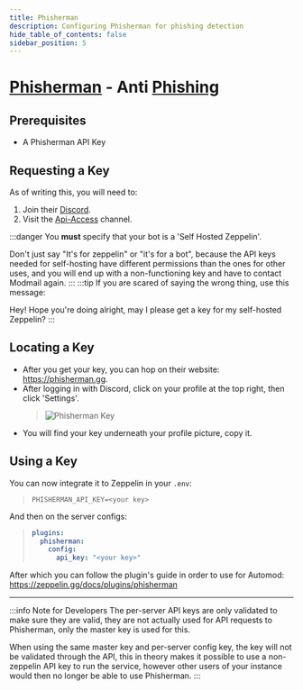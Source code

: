 ```yaml
---
title: Phisherman
description: Configuring Phisherman for phishing detection
hide_table_of_contents: false
sidebar_position: 5
---
```


# [Phisherman](https://phisherman.gg/) - Anti [Phishing](https://www.phishing.org/what-is-phishing)

## Prerequisites

- A Phisherman API Key

## Requesting a Key

As of writing this, you will need to:

1. Join their [Discord](https://discord.gg/CQsTfzU7mU).
2. Visit the [Api-Access](https://canary.discord.com/channels/878130674844979210/905832873720938506) channel.

:::danger
You **must** specify that your bot is a 'Self Hosted Zeppelin'.

Don't just say "It's for zeppelin" or "it's for a bot",
because the API keys needed for self-hosting have different permissions than the ones for other uses, and you will end
up with a non-functioning key and have to contact Modmail again.
:::
:::tip
If you are scared of saying the wrong thing, use this message:

Hey! Hope you're doing alright, may I please get a key for my self-hosted Zeppelin?
:::

## Locating a Key

- After you get your key, you can hop on their website: <https://phisherman.gg>.
- After logging in with Discord, click on your profile at the top right, then click 'Settings'.
  > ![Phisherman Key](/img/guides/phisherman/phisherman-settings.png "Locating your Key")
- You will find your key underneath your profile picture, copy it.

## Using a Key

You can now integrate it to Zeppelin in your `.env`:

> ```
> PHISHERMAN_API_KEY=<your key>
> ```

And then on the server configs:

> ```yaml
> plugins:
>   phisherman:
>     config:
>       api_key: "<your key>"
> ```

After which you can follow the plugin's guide in order to use for Automod: <https://zeppelin.gg/docs/plugins/phisherman>

---

:::info Note for Developers
The per-server API keys are only validated to make sure they are valid, they are not actually used for API requests to
Phisherman, only the master key is used for this.

When using the same master key and per-server config key, the key will not be validated through the API, this in theory
makes it possible to use a non-zeppelin API key to run the service, however other users of your instance would then no
longer be able to use Phisherman.
:::
